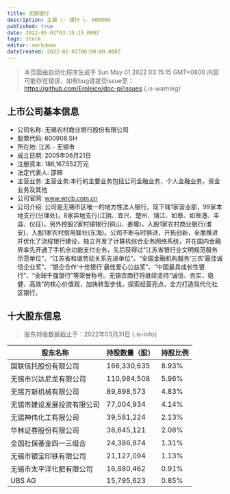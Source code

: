 ```yaml
---
title: 无锡银行
description: 主板 \- 银行 \- 600908
published: true
date: 2022-05-01T03:15:15.000Z
tags: stock
editor: markdown
dateCreated: 2022-01-01T00:00:00.000Z
---
```


> 本页面由自动化程序生成于 Sun May 01 2022 03:15:15 GMT+0800
> 内容可能存在错误，如有bug请提交issue至：https://github.com/Eroleice/doc-pi/issues
{.is-warning}

## 上市公司基本信息
- 公司名称: 无锡农村商业银行股份有限公司
- 股票代码: 600908.SH
- 所在地: 江苏 - 无锡市
- 成立日期: 2005年06月21日
- 注册资本: 186,167.552万元
- 法定代表人: 邵辉
- 主营业务: 主营业务:本行的主要业务包括公司金融业务，个人金融业务，资金业务及其他
- 公司官网: www.wrcb.com.cn
- 公司介绍: 公司是无锡市区唯一的地方性法人银行，现下辖1家营业部，99家本地支行(分理处)，8家异地支行(江阴、宜兴、楚州、靖江、如皋、如皋港、丰县、仪征)，另外控股2家村镇银行(铜山、姜堰)，入股1家农村商业银行(淮安)，入股1家农村信用联社(东海)。公司不断与时俱进，开拓创新，全面推进并优化了流程银行建设，独立开发了计算机综合业务网络系统，并在国内金融界率先开通了手机全功能支付业务，先后获得过“江苏省银行业文明规范服务示范单位”、“江苏省和谐劳动关系先进单位”、“全国金融机构服务‘三农’最佳诚信企业奖”、“银企合作‘十佳银行’最佳爱心公益奖”、“中国最具成长性银行”、“全球千强银行”等荣誉称号。无锡农商行将继续坚持“诚信、务实、稳健、高效”的核心价值观，加快转型步伐，探索经营亮点，全力打造现代化社区银行。


## 十大股东信息
> 股东持股数据截止于：2022年03月31日
{.is-info}

| 股东名称 | 持股数量（股） | 持股比例 |
| --- | --- | --- |
| 国联信托股份有限公司 | 166,330,635 | 8.93% |
| 无锡市兴达尼龙有限公司 | 110,984,508 | 5.96% |
| 无锡万新机械有限公司 | 89,898,573 | 4.83% |
| 无锡市建设发展投资有限公司 | 77,004,934 | 4.14% |
| 无锡神伟化工有限公司 | 39,581,224 | 2.13% |
| 华林证券股份有限公司 | 38,645,121 | 2.08% |
| 全国社保基金四一三组合 | 24,386,874 | 1.31% |
| 无锡市银宝印铁有限公司 | 21,127,094 | 1.13% |
| 无锡市太平洋化肥有限公司 | 16,880,462 | 0.91% |
| UBS   AG | 15,795,623 | 0.85% |




